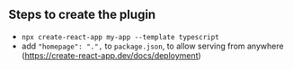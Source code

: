 ## Steps to create the plugin

- `npx create-react-app my-app --template typescript`
- add `"homepage": ".",` to `package.json`, to allow serving from anywhere (https://create-react-app.dev/docs/deployment)
